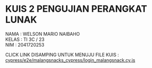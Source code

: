 # KUIS 2 PENGUJIAN PERANGKAT LUNAK

NAMA : WELSON MARIO NAIBAHO <br>
KELAS : TI 3C / 23 <br>
NIM : 2041720253 <br>

CLICK LINK DISAMPING UNTUK MENUJU FILE KUIS : [cypress/e2e/malangsnacks_cypress/login_malangsnack.cy.js](https://github.com/NosweL/kuis2_ppl/blob/master/cypress/e2e/malangsnacks_cypress/login_malangsnack.cy.js)
